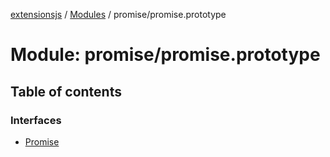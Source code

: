[extensionsjs](../README.md) / [Modules](../modules.md) / promise/promise.prototype

# Module: promise/promise.prototype

## Table of contents

### Interfaces

- [Promise](../interfaces/promise_promise_prototype.Promise.md)
